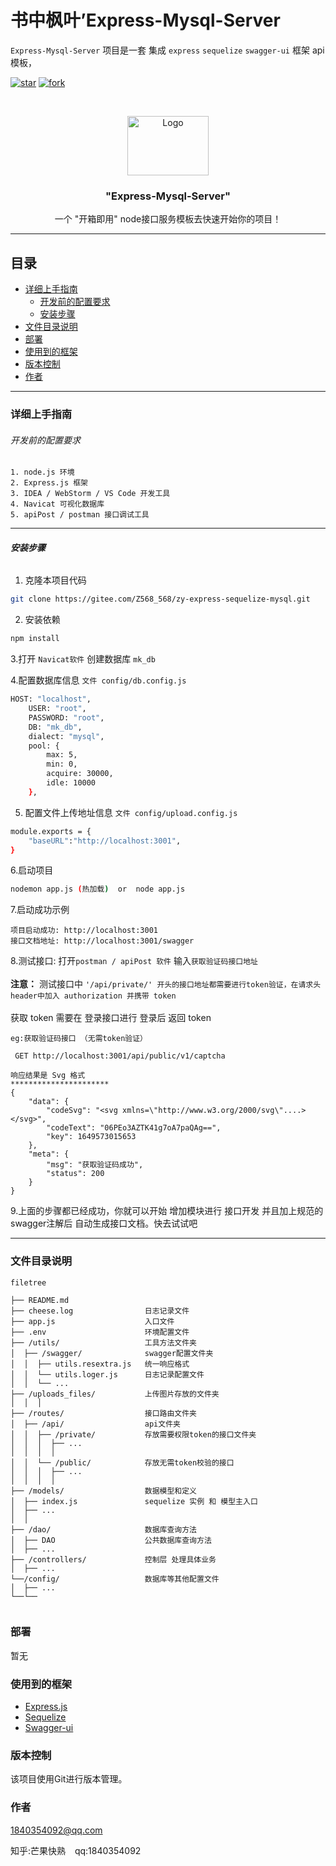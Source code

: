
 
# 书中枫叶’Express-Mysql-Server

`Express-Mysql-Server` 项目是一套 集成 `express` `sequelize` `swagger-ui` 框架 api 模板，

<!-- PROJECT SHIELDS -->

[![star](https://gitee.com/Z568_568/zy-express-sequelize-mysql/badge/star.svg?theme=dark)](https://gitee.com/Z568_568/zy-express-sequelize-mysql/stargazers)
[![fork](https://gitee.com/Z568_568/zy-express-sequelize-mysql/badge/fork.svg?theme=dark)](https://gitee.com/Z568_568/zy-express-sequelize-mysql/members)

<!-- PROJECT LOGO -->
<br />

<p align="center">
  <a href="https://gitee.com/Z568_568/zy-express-sequelize-mysql.git">
    <img src="https://gitee.com/Z568_568/zy-express-sequelize-mysql/widgets/widget_3.svg" alt="Logo" width="130" height="95">
  </a>


<h3 align="center">"Express-Mysql-Server"</h3>
  <p align="center">
    一个 "开箱即用" node接口服务模板去快速开始你的项目！

[comment]: <> (    <br />)

[comment]: <> (    <a href="https://github.com/shaojintian/Best_README_template"><strong>探索本项目的文档 »</strong></a>)

[comment]: <> (    <br />)

[comment]: <> (    <br />)

[comment]: <> (    <a href="https://github.com/shaojintian/Best_README_template">查看Demo</a>)

[comment]: <> (    ·)

[comment]: <> (    <a href="https://github.com/shaojintian/Best_README_template/issues">报告Bug</a>)

[comment]: <> (    ·)

[comment]: <> (    <a href="https://github.com/shaojintian/Best_README_template/issues">提出新特性</a>)
  </p>


</p>


 
***
## 目录

- [详细上手指南](#详细上手指南)
    - [开发前的配置要求](#开发前的配置要求)
    - [安装步骤](#安装步骤)
- [文件目录说明](#文件目录说明)
- [部署](#部署)
- [使用到的框架](#使用到的框架)
- [版本控制](#版本控制)
- [作者](#作者)

***
### 详细上手指南

###### 开发前的配置要求

```shell
1. node.js 环境
2. Express.js 框架
3. IDEA / WebStorm / VS Code 开发工具
4. Navicat 可视化数据库
5. apiPost / postman 接口调试工具
```
***
###### **安装步骤**

1. 克隆本项目代码

```sh
git clone https://gitee.com/Z568_568/zy-express-sequelize-mysql.git
```
2. 安装依赖

```sh
npm install
```
3.打开 `Navicat软件` 创建数据库  `mk_db`

4.配置数据库信息 `文件 config/db.config.js`

```sh
HOST: "localhost",
    USER: "root",
    PASSWORD: "root",
    DB: "mk_db",
    dialect: "mysql",
    pool: {
        max: 5,
        min: 0,
        acquire: 30000,
        idle: 10000
    },
 ```
5. 配置文件上传地址信息 `文件 config/upload.config.js`

```sh
module.exports = {
    "baseURL":"http://localhost:3001",
}
```
6.启动项目
`````sh
nodemon app.js (热加载)  or  node app.js
`````
7.启动成功示例
```shell
项目启动成功: http://localhost:3001
接口文档地址: http://localhost:3001/swagger
```
8.测试接口: 打开`postman / apiPost 软件` 输入`获取验证码接口地址`
<br/>
<br/>
**注意：** 测试接口中 `'/api/private/' 开头的接口地址都需要进行token验证，在请求头 header中加入 authorization 并携带 token`
<br/>
<br/>
获取 token 需要在 登录接口进行 登录后 返回 token

```shell
eg:获取验证码接口 （无需token验证）

 GET http://localhost:3001/api/public/v1/captcha 
```
```shell
响应结果是 Svg 格式
**********************
{
	"data": {
		"codeSvg": "<svg xmlns=\"http://www.w3.org/2000/svg\"....></svg>",
		"codeText": "06PEo3AZTK41g7oA7paQAg==",
		"key": 1649573015653
	},
	"meta": {
		"msg": "获取验证码成功",
		"status": 200
	}
}
```
9.上面的步骤都已经成功，你就可以开始 增加模块进行 接口开发 并且加上规范的swagger注解后 自动生成接口文档。快去试试吧

***
### 文件目录说明

```
filetree 

├── README.md
├── cheese.log                日志记录文件
├── app.js                    入口文件
├── .env                      环境配置文件
├── /utils/                   工具方法文件夹
│  ├── /swagger/              swagger配置文件夹
│  │  ├── utils.resextra.js   统一响应格式
│  │  └── utils.loger.js      日志记录配置文件
│  │  └── ...
├── /uploads_files/           上传图片存放的文件夹
│  │  │ 
├── /routes/                  接口路由文件夹
│  ├── /api/                  api文件夹
│  │  ├── /private/           存放需要权限token的接口文件夹
│  │  │  ├── ...    
│  │  │  │ 
│  │  └── /public/            存放无需token校验的接口
│  │  │  ├── ...
│  │  │  │ 
├── /models/                  数据模型和定义
│  ├── index.js               sequelize 实例 和 模型主入口
│  ├── ...
│  │ 
├── /dao/                     数据库查询方法
│  ├── DAO                    公共数据库查询方法
│  ├── ...
├── /controllers/             控制层 处理具体业务
│  ├── ...
└──/config/                   数据库等其他配置文件
│  ├── ...
└──└──
 

```

### 部署

暂无

### 使用到的框架

- [Express.js](https://expressjs.com/zh-cn/)
- [Sequelize](https://www.sequelize.com.cn/)
- [Swagger-ui](http://www.npmdoc.org/swagger-node-expresszhongwenwendangswagger-node-express-jszhongwenjiaochengjiexi.html)

### 版本控制

该项目使用Git进行版本管理。

### 作者

1840354092@qq.com

知乎:芒果快熟  &ensp; qq:1840354092


[comment]: <> (### 版权说明)



 
